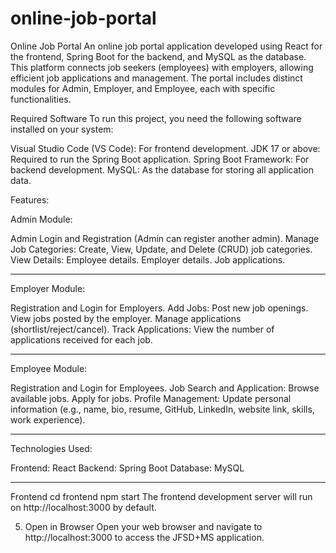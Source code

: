 # online-job-portal
Online Job Portal
An online job portal application developed using React for the frontend, Spring Boot for the backend, and MySQL as the database. This platform connects job seekers (employees) with employers, allowing efficient job applications and management. The portal includes distinct modules for Admin, Employer, and Employee, each with specific functionalities.


Required Software
To run this project, you need the following software installed on your system:

Visual Studio Code (VS Code): For frontend development.
JDK 17 or above: Required to run the Spring Boot application.
Spring Boot Framework: For backend development.
MySQL: As the database for storing all application data.


Features:

Admin Module:

Admin Login and Registration (Admin can register another admin).
Manage Job Categories:
Create, View, Update, and Delete (CRUD) job categories.
View Details:
Employee details.
Employer details.
Job applications.
___________________________________________________________________
Employer Module:

Registration and Login for Employers.
Add Jobs:
Post new job openings.
View jobs posted by the employer.
Manage applications (shortlist/reject/cancel).
Track Applications:
View the number of applications received for each job.
___________________________________________________________________
Employee Module:

Registration and Login for Employees.
Job Search and Application:
Browse available jobs.
Apply for jobs.
Profile Management:
Update personal information (e.g., name, bio, resume, GitHub, LinkedIn, website link, skills, work experience).
_____________________________________________________________________
Technologies Used:

Frontend: React
Backend: Spring Boot
Database: MySQL
_____________________________________________________________________
Frontend
cd frontend
npm start
The frontend development server will run on http://localhost:3000 by default.

5. Open in Browser
Open your web browser and navigate to http://localhost:3000 to access the JFSD+MS application.

